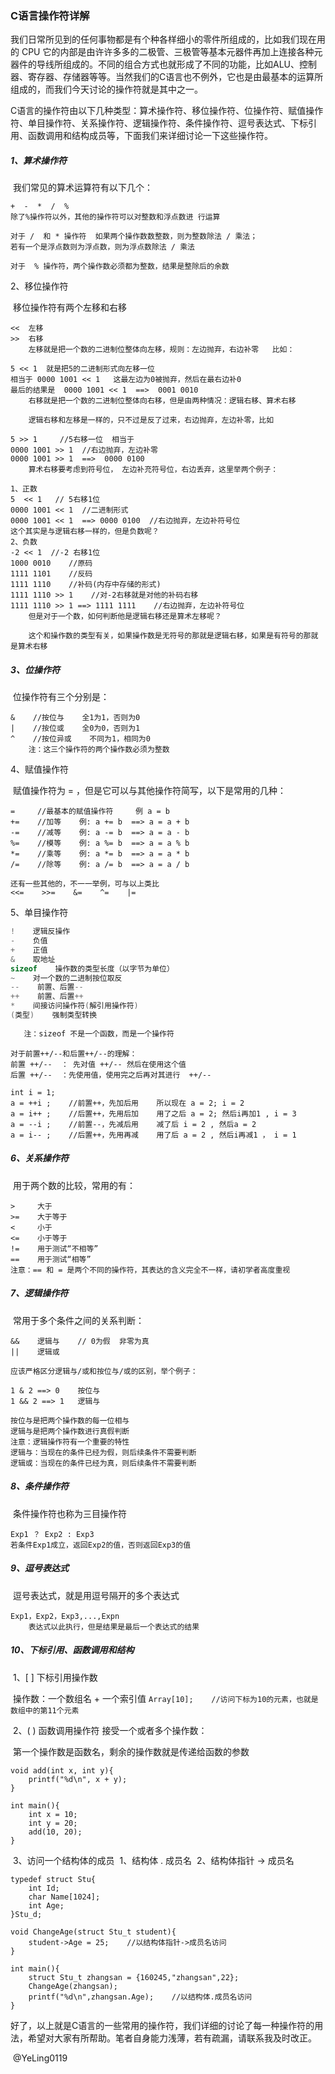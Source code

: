 ### C语言操作符详解

​	我们日常所见到的任何事物都是有个种各样细小的零件所组成的，比如我们现在用的 CPU 它的内部是由许许多多的二极管、三极管等基本元器件再加上连接各种元器件的导线所组成的。不同的组合方式也就形成了不同的功能，比如ALU、控制器、寄存器、存储器等等。当然我们的C语言也不例外，它也是由最基本的运算所组成的，而我们今天讨论的操作符就是其中之一。

​	C语言的操作符由以下几种类型：算术操作符、移位操作符、位操作符、赋值操作符、单目操作符、关系操作符、逻辑操作符、条件操作符、逗号表达式、下标引用、函数调用和结构成员等，下面我们来详细讨论一下这些操作符。

##### 1、算术操作符

​	我们常见的算术运算符有以下几个： 

    +  -  *  /  %
    除了%操作符以外，其他的操作符可以对整数和浮点数进 行运算
    
    对于 /  和 * 操作符  如果两个操作数数整数，则为整数除法 / 乘法；
    若有一个是浮点数则为浮点数，则为浮点数除法 / 乘法
    
    对于  % 操作符，两个操作数必须都为整数，结果是整除后的余数

2、移位操作符

​        移位操作符有两个左移和右移

    <<  左移
    >>  右移
        左移就是把一个数的二进制位整体向左移，规则：左边抛弃，右边补零   比如：
    
    5 << 1  就是把5的二进制形式向左移一位  
    相当于 0000 1001 << 1   这最左边为0被抛弃，然后在最右边补0 
    最后的结果是  0000 1001 << 1  ==>  0001 0010
        右移就是把一个数的二进制位整体向右移，但是由两种情况：逻辑右移、算术右移
    
        逻辑右移和左移是一样的，只不过是反了过来，右边抛弃，左边补零，比如
    
    5 >> 1     //5右移一位  相当于
    0000 1001 >> 1  //右边抛弃，左边补零
    0000 1001 >> 1  ==>  0000 0100
        算术右移要考虑到符号位， 左边补充符号位，右边丢弃，这里举两个例子：
    
    1、正数
    5  << 1   // 5右移1位  
    0000 1001 << 1  //二进制形式
    0000 1001 << 1  ==> 0000 0100  //右边抛弃，左边补符号位
    这个其实是与逻辑右移一样的，但是负数呢？
    2、负数
    -2 << 1  //-2 右移1位
    1000 0010    //原码
    1111 1101    //反码
    1111 1110    //补码(内存中存储的形式)
    1111 1110 >> 1    //对-2右移就是对他的补码右移
    1111 1110 >> 1 ==> 1111 1111    //右边抛弃，左边补符号位
        但是对于一个数，如何判断他是逻辑右移还是算术左移呢？
    
        这个和操作数的类型有关，如果操作数是无符号的那就是逻辑右移，如果是有符号的那就是算术右移

##### 3、位操作符

​        位操作符有三个分别是：

    &    //按位与    全1为1，否则为0
    |    //按位或    全0为0，否则为1
    ^    //按位异或    不同为1，相同为0
        注：这三个操作符的两个操作数必须为整数

4、赋值操作符

​        赋值操作符为 = ，但是它可以与其他操作符简写，以下是常用的几种：

    =     //最基本的赋值操作符     例 a = b
    +=    //加等    例: a += b  ==> a = a + b
    -=    //减等    例: a -= b  ==> a = a - b
    %=    //模等    例: a %= b  ==> a = a % b
    *=    //乘等    例: a *= b  ==> a = a * b
    /=    //除等    例: a /= b  ==> a = a / b
    
    还有一些其他的，不一一举例，可与以上类比
    <<=    >>=    &=    ^=    |=    
5、单目操作符

```c
!    逻辑反操作
-    负值
+    正值
&    取地址
sizeof    操作数的类型长度（以字节为单位）
~    对一个数的二进制按位取反
--    前置、后置--       
++    前置、后置++
*    间接访问操作符(解引用操作符)
(类型)    强制类型转换
      
   注：sizeof 不是一个函数，而是一个操作符
```

    对于前置++/--和后置++/--的理解：
    前置 ++/--  ： 先对值 ++/-- 然后在使用这个值
    后置 ++/--  ：先使用值，使用完之后再对其进行  ++/--
    
    int i = 1;
    a = ++i ;    //前置++，先加后用    所以现在 a = 2; i = 2
    a = i++ ;    //后置++，先用后加    用了之后 a = 2; 然后i再加1 , i = 3
    a = --i ;    //前置--，先减后用    减了后 i = 2 , 然后a = 2
    a = i-- ;    //后置++，先用再减    用了后 a = 2 , 然后i再减1 ， i = 1
##### 6、关系操作符

​        用于两个数的比较，常用的有：

    >     大于
    >=    大于等于
    <     小于
    <=    小于等于
    !=    用于测试“不相等”
    ==    用于测试“相等”
    注意：== 和 = 是两个不同的操作符，其表达的含义完全不一样，请初学者高度重视

##### 7、逻辑操作符

​	常用于多个条件之间的关系判断：

    &&    逻辑与    // 0为假  非零为真
    ||    逻辑或
    
    应该严格区分逻辑与/或和按位与/或的区别，举个例子：
    
    1 & 2 ==> 0    按位与
    1 && 2 ==> 1   逻辑与
    
    按位与是把两个操作数的每一位相与
    逻辑与是把两个操作数进行真假判断
    注意：逻辑操作符有一个重要的特性        
    逻辑与：当现在的条件已经为假，则后续条件不需要判断
    逻辑或：当现在的条件已经为真，则后续条件不需要判断

##### 8、条件操作符

​        条件操作符也称为三目操作符

    Exp1 ？ Exp2 : Exp3    
    若条件Exp1成立，返回Exp2的值，否则返回Exp3的值
##### 9、逗号表达式

​        逗号表达式，就是用逗号隔开的多个表达式

    Exp1，Exp2，Exp3,...,Expn
        表达式以此执行，但是结果是最后一个表达式的结果

##### 10、下标引用、函数调用和结构

​	1、[ ] 下标引用操作数

​		操作数：一个数组名 + 一个索引值
​		```Array[10];    //访问下标为10的元素，也就是数组中的第11个元素```

​	2、( ) 函数调用操作符 接受一个或者多个操作数：

​		第一个操作数是函数名，剩余的操作数就是传递给函数的参数

    void add(int x, int y){
        printf("%d\n", x + y);
    }
     
    int main(){
        int x = 10;
        int y = 20;
        add(10, 20);
    }
​	3、访问一个结构体的成员
​		1、结构体 . 成员名
​		2、结构体指针 -> 成员名

    typedef struct Stu{
        int Id;
        char Name[1024];
        int Age;
    }Stu_d;
     
    void ChangeAge(struct Stu_t student){
        student->Age = 25;    //以结构体指针->成员名访问
    }
     
    int main(){
        struct Stu_t zhangsan = {160245,"zhangsan",22};
        ChangeAge(zhangsan);
        printf("%d\n",zhangsan.Age);    //以结构体.成员名访问
    }

​	好了，以上就是C语言的一些常用的操作符，我们详细的讨论了每一种操作符的用法，希望对大家有所帮助。
​	笔者自身能力浅薄，若有疏漏，请联系我及时改正。

​	@YeLing0119